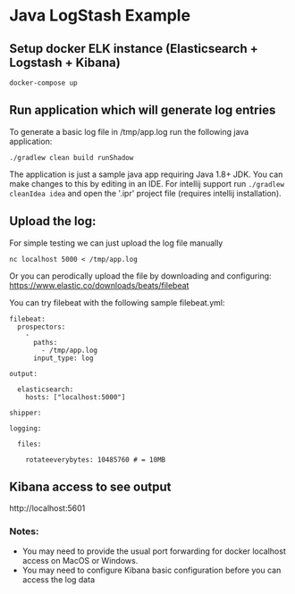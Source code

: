 # Java LogStash Example

## Setup docker ELK instance (Elasticsearch + Logstash + Kibana)
```
docker-compose up
```

## Run application which will generate log entries

To generate a basic log file in /tmp/app.log run the following java application:

```
./gradlew clean build runShadow
```

The application is just a sample java app requiring Java 1.8+ JDK. You can make changes to this by editing in an IDE. For intellij support run `./gradlew cleanIdea idea` and open the '.ipr' project file (requires intellij installation).


## Upload the log:

For simple testing we can just upload the log file manually

```
nc localhost 5000 < /tmp/app.log
```

Or you can perodically upload the file by downloading and configuring: https://www.elastic.co/downloads/beats/filebeat 

You can try filebeat with the following sample filebeat.yml:
```
filebeat:
  prospectors:
    -
      paths:
        - /tmp/app.log
      input_type: log

output:

  elasticsearch:
    hosts: ["localhost:5000"]

shipper:

logging:

  files:

    rotateeverybytes: 10485760 # = 10MB
```

## Kibana access to see output

http://localhost:5601

### Notes: 
* You may need to provide the usual port forwarding for docker localhost access on MacOS or Windows.
* You may need to configure Kibana basic configuration before you can access the log data